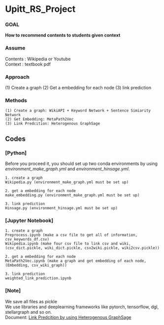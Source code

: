 # Upitt_RS_Project

  ### GOAL
  <b> How to recommend contents to students given context </b>
  
  ### Assume
  Contents : Wikipedia or Youtube <br>
  Context : textbook pdf

  ### Approach
  (1) Create a graph (2) Get a embedding for each node (3) link prediction
  
  ### Methods
    (1) Create a graph: WikiAPI + Keyword Network + Sentence Simiarity Network
    (2) Get Embedding: MetaPath2Vec
    (3) Link Predcition: Heterogenous GraphSage

  ## Codes
  ### [Python]
  Before you proceed it, you should set up two conda environments by using _environment_make_graph.yml_ and _environment_hinsage.yml_.

  ```
  1. create a graph 
  Wikipedia.py (environment_make_graph.yml must be set up)

  2. get a embedding for each node 
  make_embedding.py (environment_make_graph.yml must be set up)

  3. link prediction
  Hinsage.py (environment_hinsage.yml must be set up)

  ```

  ### [Jupyter Notebook]
  ```
  1. create a graph
  Preprocess.ipynb (make a csv file to get all of information, csv_keywords_df.csv)
  Wikipedia.ipynb (make four csv file to link csv and wiki, (csv_dict.pickle, wiki_dict.pickle, csv2wiki.pickle, wiki2csv.pickle))

  2. get a embedding for each node 
  MetaPath2Vec.ipynb (make a graph and get embedding of each node, (Embedding, csv_wiki_graph))

  3. link prediction
  weighted_link_prediction.ipynb
  ```

  ### [Note]
  We save all files as pickle <br>
  We use libraries and deeplearning frameworks like pytorch, tensorflow, dgl, stellargraph and so on.<br>
  Document: [Link Predcition by using Heterogenous GraphSage](https://stellargraph.readthedocs.io/en/stable/demos/link-prediction/hinsage-link-prediction.html, "Link_Prediction")

